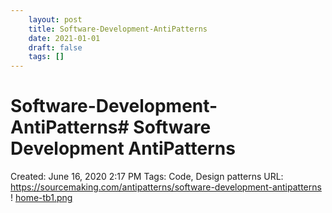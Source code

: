 ```yaml
---
 	layout: post
 	title: Software-Development-AntiPatterns
 	date: 2021-01-01
 	draft: false
 	tags: []
---
```


# Software-Development-AntiPatterns# Software Development AntiPatterns
Created: June 16, 2020 2:17 PM
Tags: Code, Design patterns
URL: https://sourcemaking.com/antipatterns/software-development-antipatterns
!
[home-tb1.png](Software%20Development%20AntiPatterns%20bfbe84d53084446ba714bb0398975c59/home-tb1.png)
